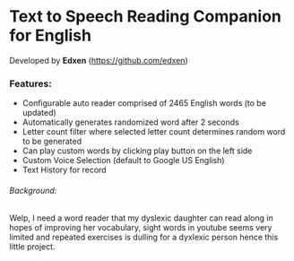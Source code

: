 # Text to Speech Reading Companion for English
Developed by **Edxen** (https://github.com/edxen)

### Features:
- Configurable auto reader comprised of 2465 English words (to be updated)
- Automatically generates randomized word after 2 seconds
- Letter count filter where selected letter count determines random word to be generated
- Can play custom words by clicking play button on the left side
- Custom Voice Selection (default to Google US English)
- Text History for record

###### Background:
Welp, I need a word reader that my dyslexic daughter can read along in hopes of improving her vocabulary, sight words in youtube seems very limited and repeated exercises is dulling for a dyxlexic person hence this little project.